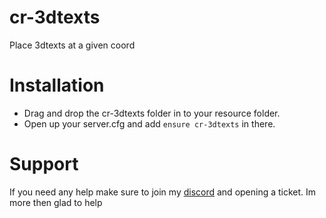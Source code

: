 # cr-3dtexts

Place 3dtexts at a given coord

# Installation

- Drag and drop the cr-3dtexts folder in to your resource folder.
- Open up your server.cfg and add `ensure cr-3dtexts` in there.


# Support

If you need any help make sure to join my [discord](https://discord.gg/PVc7QqxcXm) and opening a ticket. Im more then glad to help
